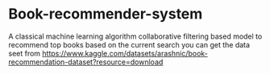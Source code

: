 # Book-recommender-system
A classical machine learning algorithm collaborative filtering based model to recommend top books based on the current search
you can get the data seet from https://www.kaggle.com/datasets/arashnic/book-recommendation-dataset?resource=download
